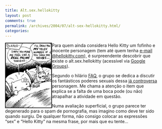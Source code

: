 ```yaml
---
title: Alt.sex.hellokitty
layout: post
comments: true
permalink: /archives/2004/07/alt-sex-hellokitty.html/
categories:
---
```

<img src="/img/blig/altsexhellokitty.jpg" border="2" alt="Gatinho, gatinho, gatinho..." align="left">Para quem ainda considera Hello Kitty um fofinho e inocente personagem (tem até quem tenha <a href="http://www.sanriotown.com/login/index.php" >e-mail @hellokitty.com</a>), é surpreendente descobrir que existe o alt.sex.hellokitty (acessível via <a href="http://groups.google.com/groups?hl=en&#038;lr=&#038;ie=UTF-8&#038;group=alt.sex.hello-kitty" >Google Groups</a>).

Segundo o hilário <a href="http://www.angelfire.com/la/carlosmay/AshkFaq3.html" >FAQ</a>, o grupo se dedica a discutir os fantásticos poderes sexuais dessa <a href="/200309.html#post_20030915">já controversa</a> personagem. Me chama a atenção o item que explica se a falta de uma boca pode (ou não) atrapalhar a atividade em questão.

Numa avaliação superficial, o grupo parece ter degenerado para o spam de pornografia, mas imagino como deve ter sido quando surgiu. De qualquer forma, não consigo colocar as expressões &#8220;sex&#8221; e &#8220;Hello Kitty&#8221; na mesma frase, por mais que eu tente&#8230;
